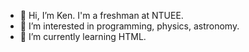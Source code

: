 - 👋 Hi, I’m Ken. I'm a freshman at NTUEE.
- 👀 I’m interested in programming, physics, astronomy.
- 🌱 I’m currently learning HTML.


<!---
YCK1130/YCK1130 is a ✨ special ✨ repository because its `README.md` (this file) appears on your GitHub profile.
You can click the Preview link to take a look at your changes.
--->

